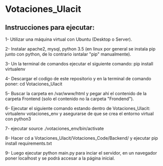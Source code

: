 # Votaciones_Ulacit

## Instrucciones para ejecutar:

1- Utilizar una máquina virtual con Ubuntu (Desktop o Server).

2- Instalar apache2, mysql, python 3.5 (en linux por general se instala pip junto con python, de lo contrario isntalar "pip" manualmente).

3- Un la terminal de comandos ejecutar el siguiente comando: pip install virtualenv

4- Descargar el codigo de este repositorio y en la terminal de comando poner: cd Votaciones_Ulacit

5- Buscar la carpeta en /var/www/html y pegar ahí el contenido de la carpeta Frontend (solo el contenido no la carpeta "Frondend").

6- Ejecutar el siguiente comando estando dentro de Votaciones_Ulacit:
    virtualenv votaciones_env
y asegurarse de que se crea el entorno virtual con python3

7- ejecutar source ./votaciones_env/bin/activate

8- Hacer cd a Votaciones_Ulacit/Votaciones_Code/Backend/ y ejecutar pip install requirements.txt

9- Luego ejecutar python main.py para inciar el servidor, en un navegador poner localhost y se podrá accesar a la página inicial.